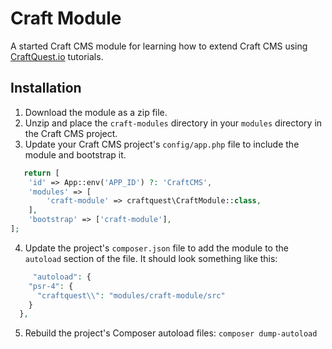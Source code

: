 # Craft Module
A started Craft CMS module for learning how to extend Craft CMS using [CraftQuest.io](https://craftquest.io) tutorials.

## Installation

1. Download the module as a zip file.
2. Unzip and place the `craft-modules` directory in your `modules` directory in the Craft CMS project.
3. Update your Craft CMS project's `config/app.php` file to include the module and bootstrap it.
```php
   return [
    'id' => App::env('APP_ID') ?: 'CraftCMS',
    'modules' => [
        'craft-module' => craftquest\CraftModule::class,
    ],
    'bootstrap' => ['craft-module'],
]; 
```
4.  Update the project's `composer.json` file to add the module to the `autoload` section of the file. It should look something like this:
```php
     "autoload": {
    "psr-4": {
      "craftquest\\": "modules/craft-module/src"
    }
  }, 
```

5. Rebuild the project's Composer autoload files: `composer dump-autoload` 
